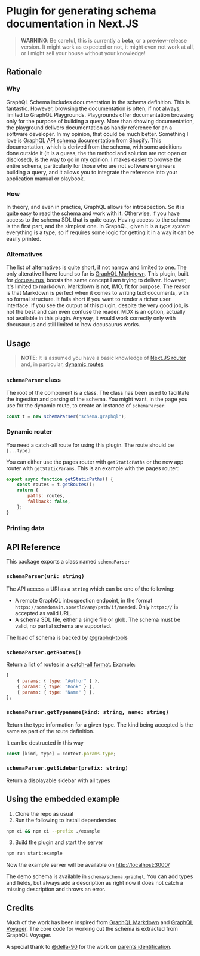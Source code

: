 # Plugin for generating schema documentation in Next.JS

> **WARNING**: Be careful, this is currently a **beta**, or a preview-release version. It might work as expected or not, it might even not work at all, or I might sell your house without your knowledge!

## Rationale

### Why

GraphQL Schema includes documentation in the schema definition. This is fantastic. However, browsing the documentation is often, if not always, limited to GraphQL Playgrounds. Playgrounds offer documentation browsing only for the purpose of building a query. More than showing documentation, the playground delivers documentation as handy reference for an a software developer. In my opinion, that could be much better. Something I love is [GraphQL API schema documentation](https://shopify.dev/docs/api/admin-graphql) from [Shopify](https://shopify.com). This documentation, which is derived from the schema, with some additions done outside it (it is a guess, the the method and solution are not open or disclosed), is the way to go in my opinion. I makes easier to browse the entire schema, particularly for those who are not software engineers building a query, and it allows you to integrate the reference into your application manual or playbook.

### How

In theory, and even in practice, GraphQL allows for introspection. So it is quite easy to read the schema and work with it. Otherwise, if you have access to the schema SDL that is quite easy.
Having access to the schema is the first part, and the simplest one. In GraphQL, given it is a _type system_ everything is a type, so if requires some logic for getting it in a way it can be easily printed.

### Alternatives

The list of alternatives is quite short, if not narrow and limited to one. The only alterative I have found so far is [GraphQL Markdown](https://graphql-markdown.github.io). This plugin, built for [docusaurus](https://docusaurus.io), boosts the same concept I am trying to deliver. However, it's limited to markdown. Markdown is not, IMO, fit for purpose. The reason is that Markdown is perfect when it comes to writing text documents, with no formal structure. It fails short if you want to render a richer user interface. If you see the output of this plugin, despite the very good job, is not the best and can even confuse the reader. MDX is an option, actually not available in this plugin. Anyway, it would work correctly only with docusaurus and still limited to how docusaurus works.

## Usage

> **NOTE**: It is assumed you have a basic knowledge of [Next.JS router](https://nextjs.org/docs/app/building-your-application/routing) and, in particular, [dynamic routes](https://nextjs.org/docs/app/building-your-application/routing/dynamic-routes).

### `schemaParser` class

The root of the component is a class. The class has been used to facilitate the ingestion and parsing of the schema. You might want, in the page you use for the dynamic route, to create an instance of `schemaParser`.

```javascript
const t = new schemaParser("schema.graphql");
```

### Dynamic router

You need a catch-all route for using this plugin. The route should be `[...type]`

You can either use the pages router with `getStaticPaths` or the new app router with `getStaticParams`. This is an example with the pages router:

```javascript
export async function getStaticPaths() {
	const routes = t.getRoutes();
	return {
		paths: routes,
		fallback: false,
	};
}
```

### Printing data

## API Reference

This package exports a class named `schemaParser`

### `schemaParser(uri: string)`

The API access a URI as a `string` which can be one of the following:

- A remote GraphQL introspection endpoint, in the format `https://somedomain.sometld/any/path/if/needed`. Only `https://` is accepted as valid URL.
- A schema SDL file, either a single file or glob. The schema must be valid, no partial schema are supported.

The load of schema is backed by [@graphql-tools](https://the-guild.dev/graphql/tools/docs/schema-loading#load-graphqlschema-by-using-different-loaders-from-different-sources)

### `schemaParser.getRoutes()`

Return a list of routes in a [catch-all format](https://nextjs.org/docs/app/building-your-application/routing/dynamic-routes#catch-all-segments).
Example:

```javascript
[
	{ params: { type: "Author" } },
	{ params: { type: "Book" } },
	{ params: { type: "Name" } },
];
```

### `schemaParser.getTypename(kind: string, name: string)`

Return the type information for a given type.
The kind being accepted is the same as part of the route definition.

It can be destructed in this way

```javascript
const [kind, type] = context.params.type;
```

### `schemaParser.getSidebar(prefix: string)`

Return a displayable sidebar with all types

## Using the embedded example

1. Clone the repo as usual
2. Run the following to install dependencies

```bash
npm ci && npm ci --prefix ./example
```

3. Build the plugin and start the server

```bash
npm run start:example
```

Now the example server will be available on [http://localhost:3000/](http://localhost:3000/)

The demo schema is available in `schema/schema.graphql`. You can add types and fields, but always add a description as right now it does not catch a missing description and throws an error.

## Credits

Much of the work has been inspired from [GraphQL Markdown](https://graphql-markdown.github.io) and [GraphQL Voyager](https://github.com/graphql-kit/graphql-voyager).
The core code for working out the schema is extracted from GraphQL Voyager.

A special thank to [@della-90](https://github.com/della-90) for the work on [parents identification](https://github.com/LunaticMuch/next-schema-plugin-ts/pull/1).
